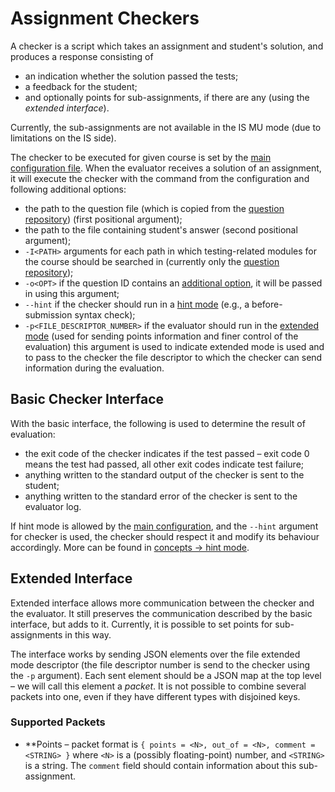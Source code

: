 # Assignment Checkers

A checker is a script which takes an assignment and student's solution, and produces a response consisting of

* an indication whether the solution passed the tests;
* a feedback for the student;
* and optionally points for sub-assignments, if there are any (using the *extended interface*).

Currently, the sub-assignments are not available in the IS MU mode (due to limitations on the IS side).

The checker to be executed for given course is set by the [main configuration file][mainconf].
When the evaluator receives a solution of an assignment, it will execute the checker with the command from the configuration and following additional options:

- the path to the question file (which is copied from the [question repository][qdir]) (first positional argument);
- the path to the file containing student's answer (second positional argument);
- `-I<PATH>` arguments for each path in which testing-related modules for the course should be searched in (currently only the [question repository][qdir]);
- `-o<OPT>` if the question ID contains an [additional option][qopt], it will be passed in using this argument;
- `--hint` if the checker should run in a [hint mode](#hint-mode) (e.g., a before-submission syntax check);
- `-p<FILE_DESCRIPTOR_NUMBER>` if the evaluator should run in the [extended mode](#extended-interface) (used for sending points information and finer control of the evaluation) this argument is used to indicate extended mode is used and to pass to the checker the file descriptor to which the checker can send information during the evaluation.

## Basic Checker Interface

With the basic interface, the following is used to determine the result of evaluation:

- the exit code of the checker indicates if the test passed – exit code 0 means the test had passed, all other exit codes indicate test failure;
- anything written to the standard output of the checker is sent to the student;
- anything written to the standard error of the checker is sent to the evaluator log.

If hint mode is allowed by the [main configuration][mainconf], and the `--hint` argument for checker is used, the checker should respect it and modify its behaviour accordingly.
More can be found in [concepts → hint mode][concepts-hint].

## Extended Interface

Extended interface allows more communication between the checker and the evaluator.
It still preserves the communication described by the basic interface, but adds to it.
Currently, it is possible to set points for sub-assignments in this way.

The interface works by sending JSON elements over the file extended mode descriptor (the file descriptor number is send to the checker using the `-p` argument).
Each sent element should be a JSON map at the top level – we will call this element a *packet*.
It is not possible to combine several packets into one, even if they have different types with disjoined keys.

### Supported Packets

* **Points – packet format is `{ points = <N>, out_of = <N>, comment = <STRING> }` where `<N>` is a (possibly floating-point) number, and `<STRING>` is a string.
    The `comment` field should contain information about this sub-assignment.

[mainconf]: main_configuration.md
[qdir]: question_repository.md
[concepts-hint]: concepts.md#hint
[qopt]: quections.md#options
